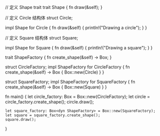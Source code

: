 
// 定义 Shape trait
trait Shape {
    fn draw(&self);
}

// 定义 Circle 结构体
struct Circle;

impl Shape for Circle {
    fn draw(&self) {
        println!("Drawing a circle");
    }
}

// 定义 Square 结构体
struct Square;

impl Shape for Square {
    fn draw(&self) {
        println!("Drawing a square");
    }
}




trait ShapeFactory {
    fn create_shape(&self) -> Box<dyn Shape>;
}

struct CircleFactory;
impl ShapeFactory for CircleFactory {
    fn create_shape(&self) -> Box<dyn Shape> {
        Box::new(Circle)
    }
}

struct SquareFactory;
impl ShapeFactory for SquareFactory {
    fn create_shape(&self) -> Box<dyn Shape> {
        Box::new(Square)
    }
}

fn main() {
    let circle_factory: Box<dyn ShapeFactory> = Box::new(CircleFactory);
    let circle = circle_factory.create_shape();
    circle.draw();

    let square_factory: Box<dyn ShapeFactory> = Box::new(SquareFactory);
    let square = square_factory.create_shape();
    square.draw();
}
